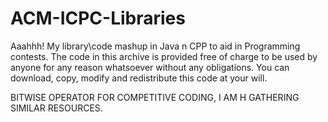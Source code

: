 # ACM-ICPC-Libraries
Aaahhh! My library\code mashup in Java n CPP to aid in Programming contests. The code in this archive is provided free of charge to be used by anyone for any reason whatsoever without any obligations. You can download, copy, modify and redistribute this code at your will. 



BITWISE OPERATOR FOR COMPETITIVE CODING, I AM H
GATHERING SIMILAR RESOURCES.



